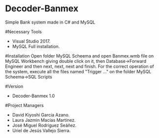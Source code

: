 ﻿# Decoder-Banmex
Simple Bank system made in C# and MySQL 

#Necessary Tools
- Visual Studio 2017.
- MySQL Full installation.

#Installation
Open folder MySQL Scheema and open Banmex.wmb file on MySQL Workbench giving double click on it, then Database->Forward Engineer and then next, next, next and finish.
For the correct operation of the system, execute all the files named "Trigger ..." on the folder MySQL Scheema->SQL Scripts

#Version
- Decoder-Banmex 1.0

#Project Managers
- David Kiyoshi Garcia Azano.
- Laura Jazmin Macías Martinez.
- José Miguel Rodriguez Seáñez.
- Uriel de Jesús Vallejo Sierra.
